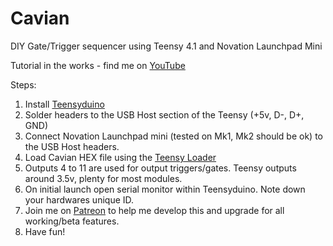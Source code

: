 # Cavian
DIY Gate/Trigger sequencer using Teensy 4.1 and Novation Launchpad Mini

Tutorial in the works - find me on [YouTube](https://www.youtube.com/channel/UCJ2dZmSUlZZw6ZqKoc_eHWQ/videos?sub_confirmation=1)

Steps:

1. Install [Teensyduino](https://www.pjrc.com/teensy/td_download.html)
2. Solder headers to the USB Host section of the Teensy (+5v, D-, D+, GND)
5. Connect Novation Launchpad mini (tested on Mk1, Mk2 should be ok) to the USB Host headers. 
3. Load Cavian HEX file using the [Teensy Loader](https://www.pjrc.com/teensy/loader.html)
4. Outputs 4 to 11 are used for output triggers/gates. Teensy outputs around 3.5v, plenty for most modules. 
5. On initial launch open serial monitor within Teensyduino. Note down your hardwares unique ID.
6. Join me on [Patreon](http://patreon.com/nikscave) to help me develop this and upgrade for all working/beta features.
7. Have fun!
